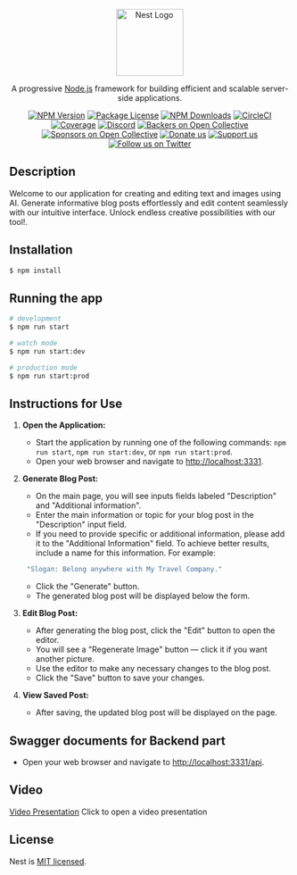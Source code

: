 <p align="center">
  <a href="http://nestjs.com/" target="blank"><img src="https://nestjs.com/img/logo-small.svg" width="120" alt="Nest Logo" /></a>
</p>

[circleci-image]: https://img.shields.io/circleci/build/github/nestjs/nest/master?token=abc123def456
[circleci-url]: https://circleci.com/gh/nestjs/nest

  <p align="center">A progressive <a href="http://nodejs.org" target="_blank">Node.js</a> framework for building efficient and scalable server-side applications.</p>
    <p align="center">
<a href="https://www.npmjs.com/~nestjscore" target="_blank"><img src="https://img.shields.io/npm/v/@nestjs/core.svg" alt="NPM Version" /></a>
<a href="https://www.npmjs.com/~nestjscore" target="_blank"><img src="https://img.shields.io/npm/l/@nestjs/core.svg" alt="Package License" /></a>
<a href="https://www.npmjs.com/~nestjscore" target="_blank"><img src="https://img.shields.io/npm/dm/@nestjs/common.svg" alt="NPM Downloads" /></a>
<a href="https://circleci.com/gh/nestjs/nest" target="_blank"><img src="https://img.shields.io/circleci/build/github/nestjs/nest/master" alt="CircleCI" /></a>
<a href="https://coveralls.io/github/nestjs/nest?branch=master" target="_blank"><img src="https://coveralls.io/repos/github/nestjs/nest/badge.svg?branch=master#9" alt="Coverage" /></a>
<a href="https://discord.gg/G7Qnnhy" target="_blank"><img src="https://img.shields.io/badge/discord-online-brightgreen.svg" alt="Discord"/></a>
<a href="https://opencollective.com/nest#backer" target="_blank"><img src="https://opencollective.com/nest/backers/badge.svg" alt="Backers on Open Collective" /></a>
<a href="https://opencollective.com/nest#sponsor" target="_blank"><img src="https://opencollective.com/nest/sponsors/badge.svg" alt="Sponsors on Open Collective" /></a>
  <a href="https://paypal.me/kamilmysliwiec" target="_blank"><img src="https://img.shields.io/badge/Donate-PayPal-ff3f59.svg" alt="Donate us"/></a>
    <a href="https://opencollective.com/nest#sponsor"  target="_blank"><img src="https://img.shields.io/badge/Support%20us-Open%20Collective-41B883.svg" alt="Support us"></a>
  <a href="https://twitter.com/nestframework" target="_blank"><img src="https://img.shields.io/twitter/follow/nestframework.svg?style=social&label=Follow" alt="Follow us on Twitter"></a>
</p>
  <!--[![Backers on Open Collective](https://opencollective.com/nest/backers/badge.svg)](https://opencollective.com/nest#backer)
  [![Sponsors on Open Collective](https://opencollective.com/nest/sponsors/badge.svg)](https://opencollective.com/nest#sponsor)-->

## Description

Welcome to our application for creating and editing text and images using AI. Generate informative blog posts effortlessly and edit content seamlessly with our intuitive interface. Unlock endless creative possibilities with our tool!.

## Installation

```bash
$ npm install
```

## Running the app

```bash
# development
$ npm run start

# watch mode
$ npm run start:dev

# production mode
$ npm run start:prod
```

## Instructions for Use

1. **Open the Application:**

   - Start the application by running one of the following commands: `npm run start`, `npm run start:dev`, or `npm run start:prod`.
   - Open your web browser and navigate to [http://localhost:3331](http://localhost:3331).

2. **Generate Blog Post:**

   - On the main page, you will see inputs fields labeled "Description" and "Additional information".
   - Enter the main information or topic for your blog post in the "Description" input field.
   - If you need to provide specific or additional information, please add it to the "Additional Information" field. To achieve better results, include a name for this information. For example:

   ```bash
    "Slogan: Belong anywhere with My Travel Company."
   ```

   - Click the "Generate" button.
   - The generated blog post will be displayed below the form.

3. **Edit Blog Post:**

   - After generating the blog post, click the "Edit" button to open the editor.
   - You will see a "Regenerate Image" button — click it if you want another picture.
   - Use the editor to make any necessary changes to the blog post.
   - Click the "Save" button to save your changes.

4. **View Saved Post:**

   - After saving, the updated blog post will be displayed on the page.

## Swagger documents for Backend part

- Open your web browser and navigate to [http://localhost:3331/api](http://localhost:3331/api).

## Video

[Video Presentation](https://www.awesomescreenshot.com/video/28711236?key=5b5efa3a95b0a8da16f2675f6f101cde) Click to open a video presentation

## License

Nest is [MIT licensed](https://github.com/nestjs/nest/blob/master/LICENSE).
